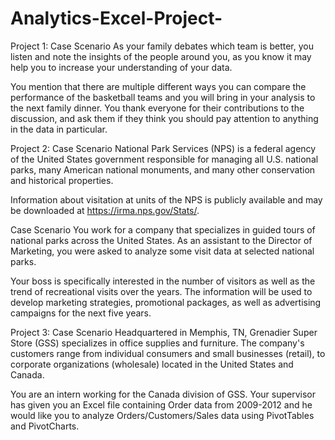 # Analytics-Excel-Project-
Project 1: Case Scenario
As your family debates which team is better, you listen and note the insights of the people around you, as you know it may help you to increase your understanding of your data.

 

You mention that there are multiple different ways you can compare the performance of the basketball teams and you will bring in your analysis to the next family dinner. You thank everyone for their contributions to the discussion, and ask them if they think you should pay attention to anything in the data in particular.

Project 2: Case Scenario
National Park Services (NPS) is a federal agency of the United States government responsible for managing all U.S. national parks, many American national monuments, and many other conservation and historical properties.

 

Information about visitation at units of the NPS is publicly available and may be downloaded at https://irma.nps.gov/Stats/.

Case Scenario
You work for a company that specializes in guided tours of national parks across the United States. As an assistant to the Director of Marketing, you were asked to analyze some visit data at selected national parks.

 

Your boss is specifically interested in the number of visitors as well as the trend of recreational visits over the years. The information will be used to develop marketing strategies, promotional packages, as well as advertising campaigns for the next five years. 

Project 3: Case Scenario
Headquartered in Memphis, TN, Grenadier Super Store (GSS) specializes in office supplies and furniture. The company's customers range from individual consumers and small businesses (retail), to corporate organizations (wholesale) located in the United States and Canada.

 

You are an intern working for the Canada division of GSS. Your supervisor has given you an Excel file containing Order data from 2009-2012 and he would like you to analyze Orders/Customers/Sales data using PivotTables and PivotCharts. 
